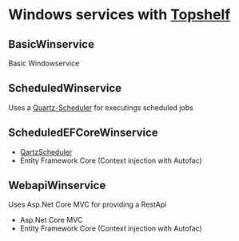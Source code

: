# Windows services with [Topshelf](http://topshelf-project.com/)



## BasicWinservice
Basic Windowservice

## ScheduledWinservice
Uses a [Quartz-Scheduler](https://www.quartz-scheduler.net/) for executings scheduled jobs

## ScheduledEFCoreWinservice
*  [QartzScheduler](https://www.quartz-scheduler.net/)
*  Entity Framework Core (Context injection with Autofac)

## WebapiWinservice 
Uses Asp.Net Core MVC for providing a RestApi
* Asp.Net Core MVC
* Entity Framework Core (Context injection with Autofac)
